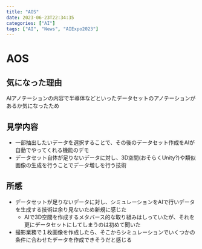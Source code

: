 ```yaml
---
title: "AOS"
date: 2023-06-23T22:34:35
categories: ["AI"]
tags: ["AI", "News", "AIExpo2023"]
---
```

# AOS

## 気になった理由

AIアノテーションの内容で半導体などといったデータセットのアノテーションがあるか気になったため

## 見学内容

- 一部抽出したいデータを選択することで、その後のデータセット作成をAIが自動でやってくれる機能のデモ
- データセット自体が足りないデータに対し、3D空間(おそらくUnity?)や類似画像の生成を行うことでデータ増しを行う技術

## 所感

- データセットが足りないデータに対し、シミュレーションをAIで行いデータを生成する技術は余り見ないため新規に感じた
    - AIで3D空間を作成するメタバース的な取り組みはしっていたが、それを更にデータセットにしてしまうのは初めて聞いた
- 撮影業務で１枚画像を作成したら、そこからシミュレーションでいくつかの条件に合わせたデータを作成できそうだと感じる